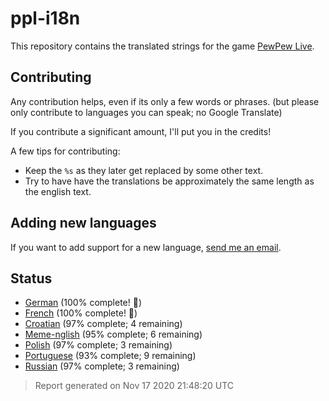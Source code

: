 [//]: # "This file is automatically generated by generate_readme.py"
# ppl-i18n
This repository contains the translated strings for the game [PewPew Live](https://pewpew.live).
## Contributing
Any contribution helps, even if its only a few words or phrases.
(but please only contribute to languages you can speak; no Google Translate)

If you contribute a significant amount, I'll put you in the credits!

A few tips for contributing:
* Keep the `%s` as they later get replaced by some other text.
* Try to have have the translations be approximately the same length as the english text.
## Adding new languages
If you want to add support for a new language, [send me an email](mailto:jfgeyelin+ppl@gmail.com).
## Status
* [German](/translations/deu.po) (100% complete! 🎉)
* [French](/translations/fra.po) (100% complete! 🎉)
* [Croatian](/translations/hrv.po) (97% complete; 4 remaining)
* [Meme-nglish](/translations/meme.po) (95% complete; 6 remaining)
* [Polish](/translations/pol.po) (97% complete; 3 remaining)
* [Portuguese](/translations/por.po) (93% complete; 9 remaining)
* [Russian](/translations/rus.po) (97% complete; 3 remaining)
> Report generated on Nov 17 2020 21:48:20 UTC